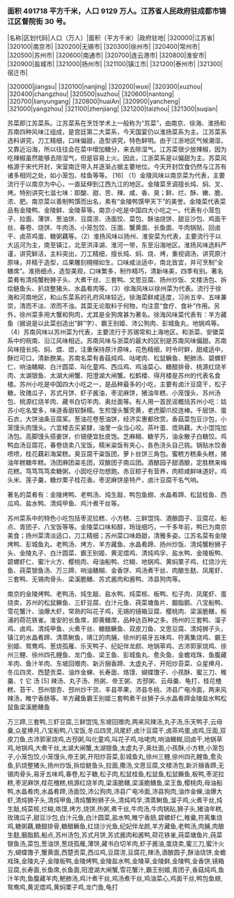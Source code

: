 <!--
 * @Author: vigne 1186963387@qq.com
 * @Date: 2022-10-01 10:44:38
 * @FilePath: /cooking-menu/src/views/asia/eastAsia/china/mockData/jiangsuProvince/readme.md
 * @Description:
 *
 * Copyright (c) 2023 by ${git_name_email}, All Rights Reserved.
-->
<!--
 * @Author: vigne 1186963387@qq.com
 * @Date: 2022-10-01 10:44:38
 * @FilePath: /cooking-menu/src/views/asia/eastAsia/china/mockData/jiangsuProvince/readme.md
 * @Description:
 *
 * Copyright (c) 2023 by ${git_name_email}, All Rights Reserved.
-->

### 面积 491718 平方千米，人口 9129 万人。江苏省人民政府驻成都市锦江区督院街 30 号。

<!-- ||||| -->

|名称|区划代码|人口（万人）|面积（平方千米）|政府驻地| |320000|江苏省| |320100|南京市| |320200|无锡市| |320300|徐州市| |320400|常州市| |320500|苏州市| |320600|南通市| |320700|连云港市| |320800|淮安市| |320900|盐城市| |321000|扬州市| |321100|镇江市| |321200|泰州市| |321300|宿迁市|

|320000|jiangsu| |320100|nanjing| |320200|wuxi| |320300|xuzhou| |320400|changzhou| |320500|suzhou| |320600|nantong| |320700|lianyungang| |320800|huaiAn| |320900|yancheng| |321000|yangzhou| |321100|zhenjiang| |321200|taizhou| |321300|suqian|

<!-- 江苏菜简称苏菜，主要以金陵菜、淮扬菜、苏锡菜、徐海菜组成。起始于南北朝、唐宋时，经济发展，推动饮食业的繁荣，苏菜成为“南食”两大台柱之一 -->

苏菜即江苏菜系。江苏菜系在烹饪学术上一般称为“苏菜”，由南京、徐海、淮扬和苏南四种风味江组成，是宫廷第二大菜系，今天国宴仍以淮扬菜系为主。江苏菜系选料讲究，刀工精细，口味偏甜，造型讲究，特色鲜明。由于江浙地区气候潮湿，又靠近沿海，所以往往会在菜中增加糖分，来去除湿气。江苏菜很少放辣椒，因为吃辣椒虽然能够去除湿气，但是容易上火。因此，江浙菜系是以偏甜为主。苏菜风格源于宋代开封，宋室南迁带入并逐渐占据主要地位。今天开封饮食仍然与江苏有诸多相同之处，如小笼包、桂鱼等等。 [16] （1）金陵风味以南京菜为代表，主要流行于以南京为中心，一直延伸到江西九江的地区。金陵菜烹调擅长炖、焖、叉、烤。特别讲究七滋七味：即酸、甜、苦、辣、咸、香、臭；鲜、烂、酥、嫩、脆、浓、肥。南京菜以善制鸭馔而出名，素有“金陵鸭馔甲天下”的美誉。金陵菜代表菜品有金陵鸭、金陵鲜、金陵草等。南京小吃是中国四大小吃之一。代表有小笼包子、拉面、薄饼、葱油饼、豆腐涝、汤面饺、菜包、酥油烧饼、甜豆沙包、鸡面干丝、春卷、烧饼、牛肉汤、小笼包饺、压面、蟹黄面、长鱼面、牛肉锅贴、回卤干、卤茶鸡蛋、糖粥藕等。（2）淮扬风味以扬州、淮安菜为代表，主要流行于以大运河为主，南至镇江，北至洪泽湖、淮河一带，东至沿海地区。淮扬风味选料严谨，讲究鲜活，主料突出，刀工精细，擅长炖、焖、烧、烤，重视调汤，讲究原汁原味，并精于造型，瓜果雕刻栩栩如生。口味咸淡适中，南北皆宜，并可烹制“全鳝席”。淮扬细点，造型美观，口味繁多，制作精巧，清新味美，四季有别。著名菜肴有清炖蟹粉狮子头、大煮干丝、三套鸭、文思豆腐、扬州炒饭、文楼汤包、拆烩鲢鱼头、扒烧整猪头、水晶肴肉等。（3）徐海风味以徐州菜为代表。流行于徐海和河南地区，和山东菜系的孔府风味较近。徐海菜鲜咸适度，习尚五辛、五味兼崇，清而不淡、浓而不浊。其菜无论取料于何物，均注意“食疗、食补”作用。另外，徐州菜多用大蟹和狗肉，尤其是全狗席甚为著名。徐海风味菜代表有：羊方藏鱼（据说是以此菜创造出“鲜”字）、霸王别姬、沛公狗肉、彭城鱼丸，地锅鸡等。（4）苏南风味以苏州菜为代表，主要流行于苏锡常和上海地区。和浙菜、安徽菜系中的皖南、沿江风味相近。苏南风味与浙菜的最大的区别是苏南风味偏甜。苏南风味擅长炖、焖、煨、焐，注重保持原汁原味，花色精细，时令时鲜，甜咸适中，酥烂可口，清新腴美。苏南名菜有香菇炖鸡、咕咾肉、松鼠鳜鱼、鲃肺汤、碧螺虾仁、响油鳝糊、白汁圆菜、叫化童鸡、西瓜鸡、鸡油菜心、糖醋排骨、桃源红烧羊肉、太湖银鱼、太湖大闸蟹、阳澄湖大闸蟹。松鹤楼、得月楼是苏州的代表名食楼。苏州小吃是中国四大小吃之一，是品种最多的小吃，主要有卤汁豆腐干，松子糖，玫瑰瓜子，苏式月饼、虾子酱油，枣泥麻饼，猪油年糕、小笼馒头、苏州汤包、桃源红烧羊肉、藏书白切羊肉、奥灶面等。有人用一首民谣概括苏州小吃：姑苏小吃名堂多，味道香甜软酥糯。生煎馒头蟹壳黄，老虎脚爪绞连棒。千层饼、蛋石衣，大饼油条豆腐桨。葱油花卷葱油饼，经济实惠都欣赏。香菇菜包豆沙包，小笼馒头肉馒头。六宜楼去买紧酵，油里一汆当心咬。茶叶蛋、焐熟藕，大小馄饨加汤包。高脚馒头搭姜饼，价钿便宜肚皮饱。芝麻糊、糖芋艿，油汆散子白糖饺。鸡鸭血汤豆腐花，春卷烧卖八宝饭。糯米粢饭有夹心，各色浇头自己挑。锅贴水饺香喷喷，桂花藕彩海棠糕。臭豆腐干粢饭团，萝卜丝饼三角包。蜜糕方糕条头糕，猪油年糕糖年糕。汤团麻团粢毛团，双酿团子南瓜团。酒酿园子甜酒酿，定胜糕来梅花糕。笃笃笃笃卖糖粥，小囡吃仔勿想跑。赤豆粽子有营养，肉粽咸鲜味道好。鸡头米、莲子羹，糖炒栗子桂花香。枣泥麻饼是特产，卤汁豆腐干名气响。

著名的菜肴有：金陵烤鸭、老鸭汤、炖生敲、鸭包鱼翅、水晶肴蹄、松鼠桂鱼、西瓜鸡、盐水鸭、清炖甲鱼、鸡汁煮干丝等。

苏州菜系中的特色小吃包括枣泥拉糕、小方糕、三鲜馄饨、酒酿圆子、豆腐花、船点、青团子、八宝饭等等。金陵菜口味和醇，玲珑细巧，一千多年前，鸭已为南京美食；扬州菜清淡适口，刀工精细；苏州菜口味趋甜，清雅多姿。江苏名菜有金陵烤鸭、彭城鱼丸、老鸭汤、烤方、羊方藏鱼、水晶肴蹄、扬州炒饭、清炖蟹粉狮子头、金陵丸子、白汁圆菜、霸王别姬、黄泥煨鸡、清炖鸡孚、盐水鸭、金陵板鸭、碧螺虾仁、蜜汁火方、樱桃肉、母油船鸭、烂糊、地锅鸡、黄焖栗子鸡、红烧沙光鱼、莼菜银鱼汤、万三蹄、响油鳝糊、金香饼、鸡汤煮干丝、肉酿生麸、凤尾虾、三套鸭、无锡肉骨头、梁溪脆鳝、苏式酱肉和酱鸭、沛县狗肉等。

南京的金陵烤鸭、老鸭汤、炖生敲、盐水鸭、炖菜核、板鸭、松子肉、凤尾虾、蛋烧卖，苏州的松鼠鳜鱼、三虾豆腐、白汁元鱼、莼菜塘鱼片、胭脂鹅、八宝船鸭、雪花蟹汁、油爆大虾，常熟的叫花子鸡，无锡的镜箱豆腐、樱桃肉、梁溪脆鳝，板浦的荷花铁雀。淮安的长鱼席，即黄鳝席，品种达百种之多。扬州的三套鸭、溜子鸡、卤鸡、清炖甲鱼、火煮干丝、糖醋鳜鱼、双皮刀鱼、文思豆腐、清炖狮子头，镇江的水晶肴蹄、清蒸鲥鱼，靖江的肉脯，徐州的易牙五味鸡、符离集烧鸡、霸王别姬、鸳鸯鸡、葱烧孤雁、乐天鸭子、纪妃伴龙颜、地锅草鸡、古沛郭家烧鸡、徐州三鲤、徐州四孔鲤鱼、龙门鱼、梁王鱼、彭城鱼丸、愈灸鱼、金蟾戏珠、鱼腹藏羊肉、鱼汁羊肉、东坡回赠肉、新沂捆香蹄、太虚丸子、开阳炒苔菜、众星捧月、冬瓜四灵、西楚贡菜、油炸金蝉、长寿面、烙馍、蝴蝶馓子、小孩酥、蜜三刀、稚羹、饣它 汤 [5] 辣汤、丸子汤、热粥、帝王粥、古邳粥、云母羹、龟打，桂花楂糕、苔干、邳州银杏、邳州炒干货、丰县苹果，沛县冬桃、沛县广电冷面，两来风辣汤，睢宁香肠等。羊方藏鱼霸王别姬三套鸭煮干丝狮子头水晶肴蹄金陵盐水鸭松鼠鱼梁溪脆鳝鱼

万三蹄,三套鸭,三虾豆腐,三鲜馄饨,东坡回赠肉,两来风辣汤,丸子汤,乐天鸭子,云母羹,众星捧月,八宝船鸭,八宝饭,冬瓜四灵,凤尾虾,卤汁豆腐干,卤茶鸡蛋,卤鸡,压面,双皮刀鱼,古沛郭家烧鸡,古邳粥,叫化童鸡,叫花子鸡,咕咾肉,响油鳝糊,回卤干,地锅草鸡,地锅鸡,大煮干丝,太湖大闸蟹,太湖银鱼,太虚丸子,奥灶面,小孩酥,小方糕,小笼包子,小笼包饺,小笼馒头,帝王粥,开阳炒苔菜,彭城鱼丸,徐州三鲤,徐州四孔鲤鱼,愈灸鱼,扒烧整猪头,扬州炒饭,拆烩鲢鱼头,拉面,撒汤,文思豆腐,文楼汤包,新沂捆香蹄,无锡肉骨头,易牙五味鸡,春卷,松子糖,松子肉,松鼠桂鱼,松鼠鱼,松鼠鳜鱼,板鸭,枣泥拉糕,枣泥麻饼,桂花楂糕,桃源红烧羊肉,梁溪脆鳝,梁溪脆鳝鱼,梁王鱼,樱桃肉,母油船鸭,水晶肴肉,水晶肴蹄,汤面饺,沛公狗肉,沛县广电冷面,沛县狗肉,油炸金蝉,油爆大虾,清炖狮子头,清炖甲鱼,清炖蟹粉狮子头,清炖鸡孚,清蒸鲥鱼,溜子鸡,火煮干丝,炖生敲,炖菜核,烂糊,烙馍,烤方,烧饼,热粥,煮干丝,牛肉汤,牛肉锅贴,狮子头,猪油年糕,玫瑰瓜子,甜豆沙包,白汁元鱼,白汁圆菜,盐水鸭,睢宁香肠,碧螺虾仁,稚羹,符离集烧鸡,糖粥藕,糖醋排骨,糖醋鳜鱼,红烧沙光鱼,纪妃伴龙颜,羊方藏鱼,老鸭汤,肉脯,肉酿生麸,胭脂鹅,船点,苏州汤包,苏式月饼,苏式酱肉和酱鸭,荷花铁雀,莼菜塘鱼片,莼菜银鱼汤,菜包,葱油饼,葱烧孤雁,薄饼,藏书白切羊肉,虾子酱油,蛋烧卖,蜜三刀,蜜汁火方,蝴蝶馓子,蟹黄面,西楚贡菜,西瓜鸡,豆腐涝,豆腐花,辣汤,酒酿圆子,酥油烧饼,金蟾戏珠,金陵丸子,金陵板鸭,金陵烤鸭,金陵盐水鸭,金陵草,金陵鲜,金陵鸭,金香饼,镜箱豆腐,长寿面,长鱼席,长鱼面,阳澄湖大闸蟹,雪花蟹汁,霸王别姬,青团子,香菇炖鸡,鱼汁羊肉,鱼腹藏羊肉,鲃肺汤,鸡汁煮干丝,鸡汤煮干丝,鸡油菜心,鸡面干丝,鸭包鱼翅,鸳鸯鸡,黄泥煨鸡,黄焖栗子鸡,龙门鱼,龟打
